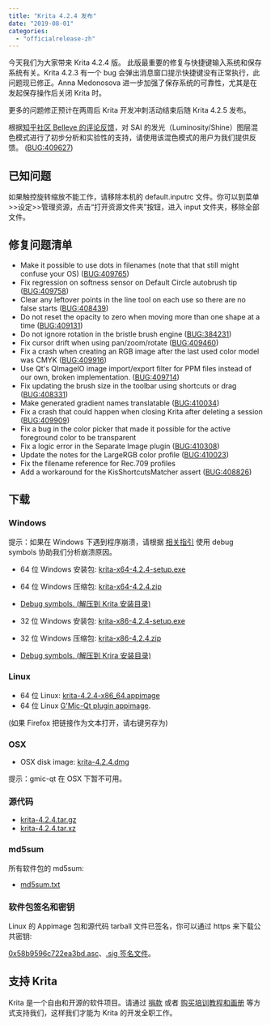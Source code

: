 ```yaml
---
title: "Krita 4.2.4 发布"
date: "2019-08-01"
categories: 
  - "officialrelease-zh"
---
```


今天我们为大家带来 Krita 4.2.4 版。 此版最重要的修复与快捷键输入系统和保存系统有关。Krita 4.2.3 有一个 bug 会弹出消息窗口提示快捷键没有正常执行，此问题现已修正。Anna Medonosova 进一步加强了保存系统的可靠性，尤其是在发起保存操作后关闭 Krita 时。

更多的问题修正预计在两周后 Krita 开发冲刺活动结束后随 Krita 4.2.5 发布。

根据[知乎社区 Belleve 的评论反馈](https://www.zhihu.com/question/58662017/answer/415291523)，对 SAI 的发光（Luminosity/Shine）图层混色模式进行了初步分析和实验性的支持，请使用该混色模式的用户为我们提供反馈。 ([BUG:409627](https://bugs.kde.org/show_bug.cgi?id=409627))

## 已知问题

如果触控旋转缩放不能工作，请移除本机的 default.inputrc 文件。你可以到菜单>>设定>>管理资源，点击“打开资源文件夹”按钮，进入 input 文件夹，移除全部文件。

## 修复问题清单

- Make it possible to use dots in filenames (note that that still might confuse your OS) ([BUG:409765](https://bugs.kde.org/show_bug.cgi?id=409765))
- Fix regression on softness sensor on Default Circle autobrush tip ([BUG:409758](https://bugs.kde.org/show_bug.cgi?id=409758))
- Clear any leftover points in the line tool on each use so there are no false starts ([BUG:408439](https://bugs.kde.org/show_bug.cgi?id=408439))
- Do not reset the opacity to zero when moving more than one shape at a time ([BUG:409131](https://bugs.kde.org/show_bug.cgi?id=409131))
- Do not ignore rotation in the bristle brush engine ([BUG:384231](https://bugs.kde.org/show_bug.cgi?id=384231))
- Fix cursor drift when using pan/zoom/rotate ([BUG:409460](https://bugs.kde.org/show_bug.cgi?id=409460))
- Fix a crash when creating an RGB image after the last used color model was CMYK ([BUG:409916](https://bugs.kde.org/show_bug.cgi?id=409916))
- Use Qt's QImageIO image import/export filter for PPM files instead of our own, broken implementation. ([BUG:409714](https://bugs.kde.org/show_bug.cgi?id=409714))
- Fix updating the brush size in the toolbar using shortcuts or drag ([BUG:408331](https://bugs.kde.org/show_bug.cgi?id=408331))
- Make generated gradient names translatable ([BUG:410034](https://bugs.kde.org/show_bug.cgi?id=410034))
- Fix a crash that could happen when closing Krita after deleting a session ([BUG:409909](https://bugs.kde.org/show_bug.cgi?id=409909))
- Fix a bug in the color picker that made it possible for the active foreground color to be transparent
- Fix a logic error in the Separate Image plugin ([BUG:410308](https://bugs.kde.org/show_bug.cgi?id=410308))
- Update the notes for the LargeRGB color profile ([BUG:410023](https://bugs.kde.org/show_bug.cgi?id=410023))
- Fix the filename reference for Rec.709 profiles
- Add a workaround for the KisShortcutsMatcher assert ([BUG:408826](https://bugs.kde.org/show_bug.cgi?id=408826))

## 下载

### Windows

提示：如果在 Windows 下遇到程序崩溃，请根据 [相关指引](https://docs.krita.org/en/reference_manual/dr_minw_debugger.html#dr-minw) 使用 debug symbols 协助我们分析崩溃原因。

- 64 位 Windows 安装包: [krita-x64-4.2.4-setup.exe](https://download.kde.org/stable/krita/4.2.4/krita-x64-4.2.4-setup.exe)
- 64 位 Windows 压缩包: [krita-x64-4.2.4.zip](https://download.kde.org/stable/krita/4.2.4/krita-x64-4.2.4.zip)
- [Debug symbols. (解压到 Krita 安装目录)](https://download.kde.org/stable/krita/4.2.4/krita-x64-4.2.4-dbg.zip)

- 32 位 Windows 安装包: [krita-x86-4.2.4-setup.exe](https://download.kde.org/stable/krita/4.2.4/krita-x86-4.2.4-setup.exe)
- 32 位 Windows 压缩包: [krita-x86-4.2.4.zip](https://download.kde.org/stable/krita/4.2.4/krita-x86-4.2.4.zip)
- [Debug symbols. (解压到 Krira 安装目录)](https://download.kde.org/stable/krita/4.2.4/krita-x86-4.2.4-dbg.zip)

### Linux

- 64 位 Linux: [krita-4.2.4-x86_64.appimage](https://download.kde.org/stable/krita/4.2.4/krita-4.2.4-x86_64.appimage)
- 64 位 Linux [G'Mic-Qt plugin appimage](https://download.kde.org/stable/krita/4.2.4/gmic_krita_qt-x86_64.appimage).

(如果 Firefox 把链接作为文本打开，请右键另存为)

### OSX

- OSX disk image: [krita-4.2.4.dmg](https://download.kde.org/stable/krita/4.2.4/krita-4.2.4.dmg)

提示：gmic-qt 在 OSX 下暂不可用。

### 源代码

- [krita-4.2.4.tar.gz](https://download.kde.org/stable/krita/4.2.4/krita-4.2.4.tar.gz)
- [krita-4.2.4.tar.xz](https://download.kde.org/stable/krita/4.2.4/krita-4.2.4.tar.xz)

### md5sum

所有软件包的 md5sum:

- [md5sum.txt](https://download.kde.org/stable/krita/4.2.4/md5sum.txt)

### 软件包签名和密钥

Linux 的 Appimage 包和源代码 tarball 文件已签名，你可以通过 https 来下载公共密钥:

[0x58b9596c722ea3bd.asc](https://share.kde.org/index.php/s/fJ99V5mZvuyD0z8)、[.sig 签名文件](http://download.kde.org/unstable/krita/4.2.0-beta2/)。

## 支持 Krita

Krita 是一个自由和开源的软件项目。请通过 [捐款](https://krita.org/en/support-us/donations/) 或者 [购买培训教程和画册](https://krita.org/en/support-us/shop) 等方式支持我们，这样我们才能为 Krita 的开发全职工作。
